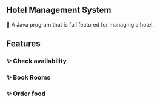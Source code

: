 ## Hotel Management System

🍞 A Java program that is full featured for managing a hotel.

## Features

### ✨ Check availability
### ✨ Book Rooms
### ✨ Order food

